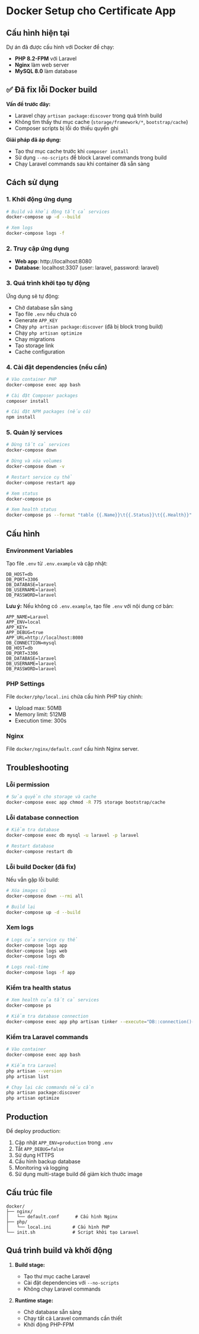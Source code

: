 # Docker Setup cho Certificate App

## Cấu hình hiện tại

Dự án đã được cấu hình với Docker để chạy:
- **PHP 8.2-FPM** với Laravel
- **Nginx** làm web server
- **MySQL 8.0** làm database

## ✅ Đã fix lỗi Docker build

**Vấn đề trước đây:**
- Laravel chạy `artisan package:discover` trong quá trình build
- Không tìm thấy thư mục cache (`storage/framework/*`, `bootstrap/cache`)
- Composer scripts bị lỗi do thiếu quyền ghi

**Giải pháp đã áp dụng:**
- Tạo thư mục cache trước khi `composer install`
- Sử dụng `--no-scripts` để block Laravel commands trong build
- Chạy Laravel commands sau khi container đã sẵn sàng

## Cách sử dụng

### 1. Khởi động ứng dụng
```bash
# Build và khởi động tất cả services
docker-compose up -d --build

# Xem logs
docker-compose logs -f
```

### 2. Truy cập ứng dụng
- **Web app**: http://localhost:8080
- **Database**: localhost:3307 (user: laravel, password: laravel)

### 3. Quá trình khởi tạo tự động
Ứng dụng sẽ tự động:
- Chờ database sẵn sàng
- Tạo file `.env` nếu chưa có
- Generate `APP_KEY`
- Chạy `php artisan package:discover` (đã bị block trong build)
- Chạy `php artisan optimize`
- Chạy migrations
- Tạo storage link
- Cache configuration

### 4. Cài đặt dependencies (nếu cần)
```bash
# Vào container PHP
docker-compose exec app bash

# Cài đặt Composer packages
composer install

# Cài đặt NPM packages (nếu có)
npm install
```

### 5. Quản lý services
```bash
# Dừng tất cả services
docker-compose down

# Dừng và xóa volumes
docker-compose down -v

# Restart service cụ thể
docker-compose restart app

# Xem status
docker-compose ps

# Xem health status
docker-compose ps --format "table {{.Name}}\t{{.Status}}\t{{.Health}}"
```

## Cấu hình

### Environment Variables
Tạo file `.env` từ `.env.example` và cập nhật:
```env
DB_HOST=db
DB_PORT=3306
DB_DATABASE=laravel
DB_USERNAME=laravel
DB_PASSWORD=laravel
```

**Lưu ý:** Nếu không có `.env.example`, tạo file `.env` với nội dung cơ bản:
```env
APP_NAME=Laravel
APP_ENV=local
APP_KEY=
APP_DEBUG=true
APP_URL=http://localhost:8080
DB_CONNECTION=mysql
DB_HOST=db
DB_PORT=3306
DB_DATABASE=laravel
DB_USERNAME=laravel
DB_PASSWORD=laravel
```

### PHP Settings
File `docker/php/local.ini` chứa cấu hình PHP tùy chỉnh:
- Upload max: 50MB
- Memory limit: 512MB
- Execution time: 300s

### Nginx
File `docker/nginx/default.conf` cấu hình Nginx server.

## Troubleshooting

### Lỗi permission
```bash
# Sửa quyền cho storage và cache
docker-compose exec app chmod -R 775 storage bootstrap/cache
```

### Lỗi database connection
```bash
# Kiểm tra database
docker-compose exec db mysql -u laravel -p laravel

# Restart database
docker-compose restart db
```

### Lỗi build Docker (đã fix)
Nếu vẫn gặp lỗi build:
```bash
# Xóa images cũ
docker-compose down --rmi all

# Build lại
docker-compose up -d --build
```

### Xem logs
```bash
# Logs của service cụ thể
docker-compose logs app
docker-compose logs web
docker-compose logs db

# Logs real-time
docker-compose logs -f app
```

### Kiểm tra health status
```bash
# Xem health của tất cả services
docker-compose ps

# Kiểm tra database connection
docker-compose exec app php artisan tinker --execute="DB::connection()->getPdo();"
```

### Kiểm tra Laravel commands
```bash
# Vào container
docker-compose exec app bash

# Kiểm tra Laravel
php artisan --version
php artisan list

# Chạy lại các commands nếu cần
php artisan package:discover
php artisan optimize
```

## Production

Để deploy production:
1. Cập nhật `APP_ENV=production` trong `.env`
2. Tắt `APP_DEBUG=false`
3. Sử dụng HTTPS
4. Cấu hình backup database
5. Monitoring và logging
6. Sử dụng multi-stage build để giảm kích thước image

## Cấu trúc file

```
docker/
├── nginx/
│   └── default.conf      # Cấu hình Nginx
├── php/
│   └── local.ini        # Cấu hình PHP
└── init.sh              # Script khởi tạo Laravel
```

## Quá trình build và khởi động

1. **Build stage:**
   - Tạo thư mục cache Laravel
   - Cài đặt dependencies với `--no-scripts`
   - Không chạy Laravel commands

2. **Runtime stage:**
   - Chờ database sẵn sàng
   - Chạy tất cả Laravel commands cần thiết
   - Khởi động PHP-FPM
